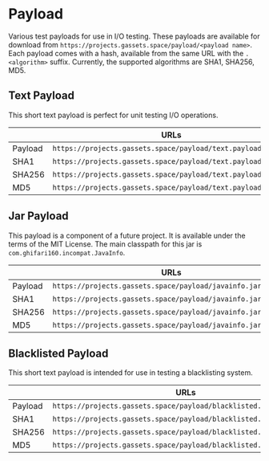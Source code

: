 # Payload

Various test payloads for use in I/O testing.
These payloads are available for download from `https://projects.gassets.space/payload/<payload name>`.
Each payload comes with a hash, available from the same URL with the `.<algorithm>` suffix.
Currently, the supported algorithms are SHA1, SHA256, MD5.

## Text Payload

This short text payload is perfect for unit testing I/O operations.

|         | URLs                                                         |
|---------|--------------------------------------------------------------|
| Payload | `https://projects.gassets.space/payload/text.payload`        |
| SHA1    | `https://projects.gassets.space/payload/text.payload.sha1`   |
| SHA256  | `https://projects.gassets.space/payload/text.payload.sha256` |
| MD5     | `https://projects.gassets.space/payload/text.payload.md5`    |

## Jar Payload

This payload is a component of a future project.
It is available under the terms of the MIT License.
The main classpath for this jar is `com.ghifari160.incompat.JavaInfo`.

|         | URLs                                                         |
|---------|--------------------------------------------------------------|
| Payload | `https://projects.gassets.space/payload/javainfo.jar`        |
| SHA1    | `https://projects.gassets.space/payload/javainfo.jar.sha1`   |
| SHA256  | `https://projects.gassets.space/payload/javainfo.jar.sha256` |
| MD5     | `https://projects.gassets.space/payload/javainfo.jar.md5`    |

## Blacklisted Payload

This short text payload is intended for use in testing a blacklisting system.

|         | URLs                                                                |
|---------|---------------------------------------------------------------------|
| Payload | `https://projects.gassets.space/payload/blacklisted.payload`        |
| SHA1    | `https://projects.gassets.space/payload/blacklisted.payload.sha1`   |
| SHA256  | `https://projects.gassets.space/payload/blacklisted.payload.sha256` |
| MD5     | `https://projects.gassets.space/payload/blacklisted.payload.md5`    |
